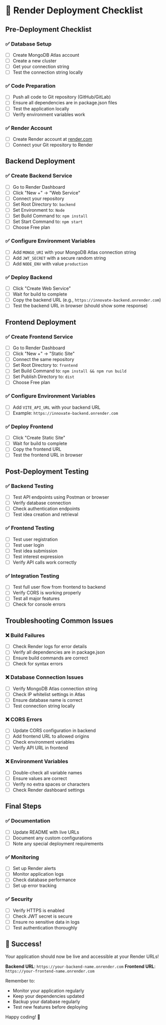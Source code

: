 # 🚀 Render Deployment Checklist

## Pre-Deployment Checklist

### ✅ Database Setup
- [ ] Create MongoDB Atlas account
- [ ] Create a new cluster
- [ ] Get your connection string
- [ ] Test the connection string locally

### ✅ Code Preparation
- [ ] Push all code to Git repository (GitHub/GitLab)
- [ ] Ensure all dependencies are in package.json files
- [ ] Test the application locally
- [ ] Verify environment variables work

### ✅ Render Account
- [ ] Create Render account at [render.com](https://render.com)
- [ ] Connect your Git repository to Render

## Backend Deployment

### ✅ Create Backend Service
- [ ] Go to Render Dashboard
- [ ] Click "New +" → "Web Service"
- [ ] Connect your repository
- [ ] Set Root Directory to: `backend`
- [ ] Set Environment to: `Node`
- [ ] Set Build Command to: `npm install`
- [ ] Set Start Command to: `npm start`
- [ ] Choose Free plan

### ✅ Configure Environment Variables
- [ ] Add `MONGO_URI` with your MongoDB Atlas connection string
- [ ] Add `JWT_SECRET` with a secure random string
- [ ] Add `NODE_ENV` with value `production`

### ✅ Deploy Backend
- [ ] Click "Create Web Service"
- [ ] Wait for build to complete
- [ ] Copy the backend URL (e.g., `https://innovate-backend.onrender.com`)
- [ ] Test the backend URL in browser (should show some response)

## Frontend Deployment

### ✅ Create Frontend Service
- [ ] Go to Render Dashboard
- [ ] Click "New +" → "Static Site"
- [ ] Connect the same repository
- [ ] Set Root Directory to: `frontend`
- [ ] Set Build Command to: `npm install && npm run build`
- [ ] Set Publish Directory to: `dist`
- [ ] Choose Free plan

### ✅ Configure Environment Variables
- [ ] Add `VITE_API_URL` with your backend URL
- [ ] Example: `https://innovate-backend.onrender.com`

### ✅ Deploy Frontend
- [ ] Click "Create Static Site"
- [ ] Wait for build to complete
- [ ] Copy the frontend URL
- [ ] Test the frontend URL in browser

## Post-Deployment Testing

### ✅ Backend Testing
- [ ] Test API endpoints using Postman or browser
- [ ] Verify database connection
- [ ] Check authentication endpoints
- [ ] Test idea creation and retrieval

### ✅ Frontend Testing
- [ ] Test user registration
- [ ] Test user login
- [ ] Test idea submission
- [ ] Test interest expression
- [ ] Verify API calls work correctly

### ✅ Integration Testing
- [ ] Test full user flow from frontend to backend
- [ ] Verify CORS is working properly
- [ ] Test all major features
- [ ] Check for console errors

## Troubleshooting Common Issues

### ❌ Build Failures
- [ ] Check Render logs for error details
- [ ] Verify all dependencies are in package.json
- [ ] Ensure build commands are correct
- [ ] Check for syntax errors

### ❌ Database Connection Issues
- [ ] Verify MongoDB Atlas connection string
- [ ] Check IP whitelist settings in Atlas
- [ ] Ensure database name is correct
- [ ] Test connection string locally

### ❌ CORS Errors
- [ ] Update CORS configuration in backend
- [ ] Add frontend URL to allowed origins
- [ ] Check environment variables
- [ ] Verify API URL in frontend

### ❌ Environment Variables
- [ ] Double-check all variable names
- [ ] Ensure values are correct
- [ ] Verify no extra spaces or characters
- [ ] Check Render dashboard settings

## Final Steps

### ✅ Documentation
- [ ] Update README with live URLs
- [ ] Document any custom configurations
- [ ] Note any special deployment requirements

### ✅ Monitoring
- [ ] Set up Render alerts
- [ ] Monitor application logs
- [ ] Check database performance
- [ ] Set up error tracking

### ✅ Security
- [ ] Verify HTTPS is enabled
- [ ] Check JWT secret is secure
- [ ] Ensure no sensitive data in logs
- [ ] Test authentication thoroughly

## 🎉 Success!

Your application should now be live and accessible at your Render URLs!

**Backend URL**: `https://your-backend-name.onrender.com`
**Frontend URL**: `https://your-frontend-name.onrender.com`

Remember to:
- Monitor your application regularly
- Keep your dependencies updated
- Backup your database regularly
- Test new features before deploying

Happy coding! 🚀 